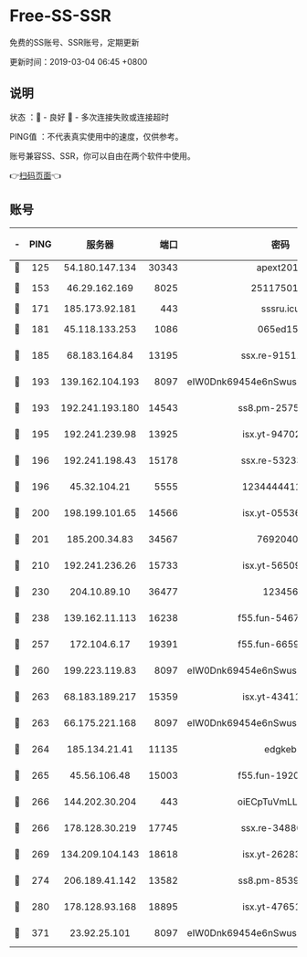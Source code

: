 # Free-SS-SSR

免费的SS账号、SSR账号，定期更新

更新时间：2019-03-04 06:45 +0800

## 说明

状态     ：🙂 - 良好 🙁 - 多次连接失败或连接超时

PING值   ：不代表真实使用中的速度，仅供参考。

账号兼容SS、SSR，你可以自由在两个软件中使用。

👉[扫码页面](https://liesauer.github.io/free-ss-ssr.github.io/)👈

## 账号

|-|PING|服务器|端口|密码|加密方式|区域|
|:----:|:----:|:-----:|-----:|:----:|:----:|:----:|
|🙂|125|54.180.147.134|30343|apext2019|chacha20|KR|
|🙂|153|46.29.162.169|8025|2511750146|aes-256-cfb|RU|
|🙂|171|185.173.92.181|443|sssru.icu|rc4-md5|RU|
|🙂|181|45.118.133.253|1086|065ed15a|aes-256-cfb|SG|
|🙂|185|68.183.164.84|13195|ssx.re-91511451|aes-256-cfb|US|
|🙂|193|139.162.104.193|8097|eIW0Dnk69454e6nSwuspv9DmS201tQ0D|aes-256-cfb|JP|
|🙂|193|192.241.193.180|14543|ss8.pm-25759164|aes-256-cfb|US|
|🙂|195|192.241.239.98|13925|isx.yt-94702728|aes-256-cfb|US|
|🙂|196|192.241.198.43|15178|ssx.re-53233906|aes-256-cfb|US|
|🙂|196|45.32.104.21|5555|1234444411111|aes-256-cfb|SG|
|🙂|200|198.199.101.65|14566|isx.yt-05536769|aes-256-cfb|US|
|🙂|201|185.200.34.83|34567|76920400|aes-256-cfb|US|
|🙂|210|192.241.236.26|15733|isx.yt-56509000|aes-256-cfb|US|
|🙂|230|204.10.89.10|36477|123456|aes-256-cfb|US|
|🙂|238|139.162.11.113|16238|f55.fun-54673492|aes-256-cfb|SG|
|🙂|257|172.104.6.17|19391|f55.fun-66594253|aes-256-cfb|US|
|🙂|260|199.223.119.83|8097|eIW0Dnk69454e6nSwuspv9DmS201tQ0D|aes-256-cfb|US|
|🙂|263|68.183.189.217|15359|isx.yt-43411617|aes-256-cfb|SG|
|🙂|263|66.175.221.168|8097|eIW0Dnk69454e6nSwuspv9DmS201tQ0D|aes-256-cfb|US|
|🙂|264|185.134.21.41|11135|edgkeb|aes-256-cfb|GB|
|🙂|265|45.56.106.48|15003|f55.fun-19202286|aes-256-cfb|US|
|🙂|266|144.202.30.204|443|oiECpTuVmLLxk4Ts|aes-256-cfb|US|
|🙂|266|178.128.30.219|17745|ssx.re-34880503|aes-256-cfb|SG|
|🙂|269|134.209.104.143|18618|isx.yt-26283608|aes-256-cfb|SG|
|🙂|274|206.189.41.142|13582|ss8.pm-85391880|aes-256-cfb|SG|
|🙂|280|178.128.93.168|18895|isx.yt-47651683|aes-256-cfb|SG|
|🙂|371|23.92.25.101|8097|eIW0Dnk69454e6nSwuspv9DmS201tQ0D|aes-256-cfb|US|
